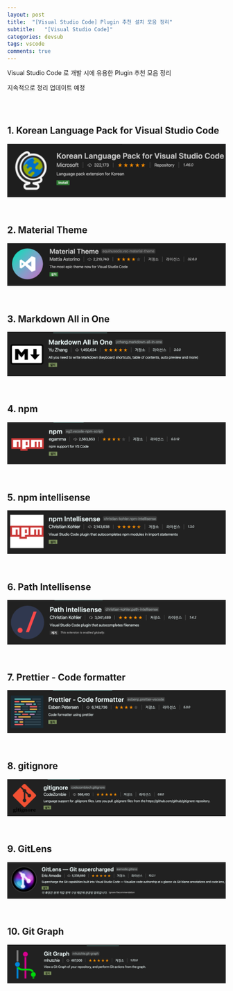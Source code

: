```yaml
---
layout: post
title:  "[Visual Studio Code] Plugin 추천 설치 모음 정리"
subtitle:   "[Visual Studio Code]"
categories: devsub
tags: vscode
comments: true
---
```



Visual Studio Code 로 개발 시에 유용한 Plugin 추천 모음 정리

지속적으로 정리 업데이트 예정

<br><br>



## 1. Korean Language Pack for Visual Studio Code

[![vscode-s1](/assets/img/2020/06/vscode-s1_Korea-Pack.png)]()

<br>


## 2. Material Theme

[![vscode-s2](/assets/img/2020/06/vscode-s2_Material-Theme.png)]()

<br>


## 3. Markdown All in One

[![vscode-s3](/assets/img/2020/06/vscode-s3_Markdown-All-in-One.png)]()

<br>


## 4. npm

[![vscode-s4](/assets/img/2020/06/vscode-s4_npm.png)]()

<br>


## 5. npm intellisense

[![vscode-s5](/assets/img/2020/06/vscode-s5_npm-intellisense.png)]()

<br>


## 6. Path Intellisense

[![vscode-s6](/assets/img/2020/06/vscode-s6_Path-Intellisense.png)]()

<br>


## 7. Prettier - Code formatter

[![vscode-s7](/assets/img/2020/06/vscode-s7_Prettier.png)]()

<br>


## 8. gitignore

[![vscode-s8](/assets/img/2020/06/vscode-s8_gitignore.png)]()

<br>


## 9. GitLens

[![vscode-s9](/assets/img/2020/06/vscode-s9_GitLens.png)]()

<br>


## 10. Git Graph

[![vscode-s10](/assets/img/2020/06/vscode-s10_Git-Graph.png)]()

<br>
